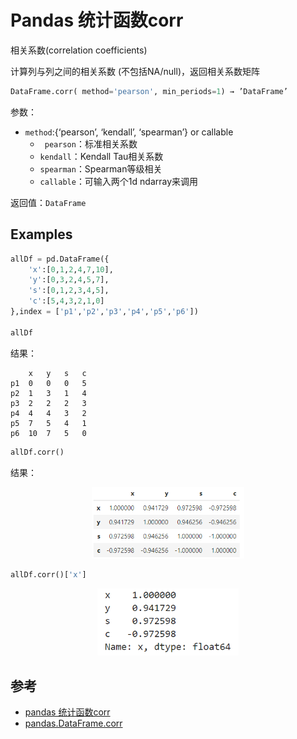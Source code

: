 # Pandas 统计函数corr

相关系数(correlation coefficients)

计算列与列之间的相关系数 (不包括NA/null)，返回相关系数矩阵

```python
DataFrame.corr( method='pearson', min_periods=1) → ’DataFrame’
```

参数：

- `method`:{‘pearson’, ‘kendall’, ‘spearman’} or callable
  - ` pearson`：标准相关系数
  - `kendall`：Kendall Tau相关系数
  -  `spearman`：Spearman等级相关
  - `callable`：可输入两个1d ndarray来调用

返回值：`DataFrame`

## Examples

```python
allDf = pd.DataFrame({
    'x':[0,1,2,4,7,10],
    'y':[0,3,2,4,5,7],
    's':[0,1,2,3,4,5],
    'c':[5,4,3,2,1,0]
},index = ['p1','p2','p3','p4','p5','p6'])

allDf
```

结果：

```
	x	y	s	c
p1	0	0	0	5
p2	1	3	1	4
p3	2	2	2	3
p4	4	4	3	2
p5	7	5	4	1
p6	10	7	5	0
```

```python
allDf.corr()
```

结果：

<center><img src="https://raw.githubusercontent.com/HG1227/image/master/img_tuchuang/20200712140833.png" alt="image-20200711145148964" style="zoom: 67%;" /></center>

```python
allDf.corr()['x']
```

<center><img src=".\img\image-20200711145222334.png" alt="image-20200711145222334" style="zoom:67%;" /></center>



## 参考

- <a href="https://blog.csdn.net/dss_dssssd/article/details/82811300" target="_blank">pandas 统计函数corr</a>
- <a href="https://pandas.pydata.org/docs/reference/api/pandas.DataFrame.corr.html?highlight=corr" target="_blank">pandas.DataFrame.corr</a> 